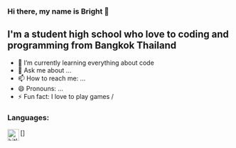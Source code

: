 ### Hi there, my name is Bright 👋

## I'm a student high school who love to coding and programming from Bangkok Thailand

- 🌱 I’m currently learning everything about code
- 💬 Ask me about ...
- 📫 How to reach me: ...
- 😄 Pronouns: ...
- ⚡ Fun fact: I love to play games / 

### Languages:
[<img align="left" alt="bitIcon-python" width="26px" scr="[https://github.com/FortAwesome/Font-Awesome/blob/6.x/svgs/brands/python.svg](https://camo.githubusercontent.com/728d57f073b3bb02aaf92097474ae03c992a55b38899085608f5dab77a59ac95/68747470733a2f2f63646e2e7261776769742e636f6d2f6269744865726f2f62697449636f6e2f6d61737465722f7376672f707974686f6e2e737667)">]
  
<!--
**BRiGHTeSS/BRiGHTeSS** is a ✨ _special_ ✨ repository because its `README.md` (this file) appears on your GitHub profile.

Here are some ideas to get you started:


